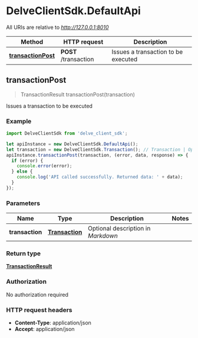 # DelveClientSdk.DefaultApi

All URIs are relative to *http://127.0.0.1:8010*

Method | HTTP request | Description
------------- | ------------- | -------------
[**transactionPost**](DefaultApi.md#transactionPost) | **POST** /transaction | Issues a transaction to be executed



## transactionPost

> TransactionResult transactionPost(transaction)

Issues a transaction to be executed

### Example

```javascript
import DelveClientSdk from 'delve_client_sdk';

let apiInstance = new DelveClientSdk.DefaultApi();
let transaction = new DelveClientSdk.Transaction(); // Transaction | Optional description in *Markdown*
apiInstance.transactionPost(transaction, (error, data, response) => {
  if (error) {
    console.error(error);
  } else {
    console.log('API called successfully. Returned data: ' + data);
  }
});
```

### Parameters


Name | Type | Description  | Notes
------------- | ------------- | ------------- | -------------
 **transaction** | [**Transaction**](Transaction.md)| Optional description in *Markdown* | 

### Return type

[**TransactionResult**](TransactionResult.md)

### Authorization

No authorization required

### HTTP request headers

- **Content-Type**: application/json
- **Accept**: application/json

